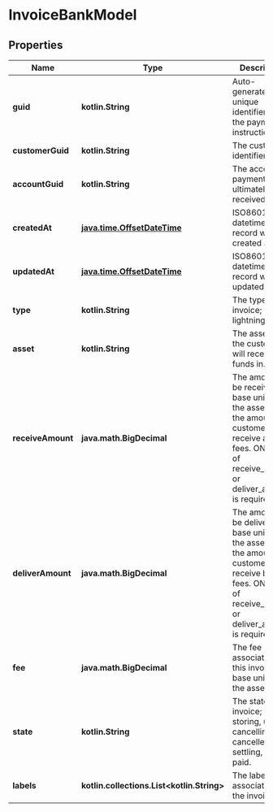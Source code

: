 
# InvoiceBankModel

## Properties
Name | Type | Description | Notes
------------ | ------------- | ------------- | -------------
**guid** | **kotlin.String** | Auto-generated unique identifier for the payment instruction. |  [optional]
**customerGuid** | **kotlin.String** | The customer identifier. |  [optional]
**accountGuid** | **kotlin.String** | The account payment will ultimately be received into. |  [optional]
**createdAt** | [**java.time.OffsetDateTime**](java.time.OffsetDateTime.md) | ISO8601 datetime the record was created at. |  [optional]
**updatedAt** | [**java.time.OffsetDateTime**](java.time.OffsetDateTime.md) | ISO8601 datetime the record was last updated at. |  [optional]
**type** | **kotlin.String** | The type of invoice; one of lightning. |  [optional]
**asset** | **kotlin.String** | The asset code the customer will receive the funds in. |  [optional]
**receiveAmount** | **java.math.BigDecimal** | The amount to be received in base units of the asset, i.e., the amount the customer will receive after fees. ONLY one of receive_amount or deliver_amount is required. |  [optional]
**deliverAmount** | **java.math.BigDecimal** | The amount to be delivered in base units of the asset, i.e., the amount the customer will receive before fees. ONLY one of receive_amount or deliver_amount is required. |  [optional]
**fee** | **java.math.BigDecimal** | The fee associated with this invoice in base units of the asset. |  [optional]
**state** | **kotlin.String** | The state of the invoice; one of storing, unpaid, cancelling, cancelled, settling, or paid. |  [optional]
**labels** | **kotlin.collections.List&lt;kotlin.String&gt;** | The labels associated with the invoice. |  [optional]



